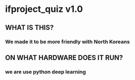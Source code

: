 # ifproject_quiz v1.0


## WHAT IS THIS?  
### We made it to be more friendly with North Koreans  
## ON WHAT HARDWARE DOES IT RUN?  
### we are use python deep learning 


    